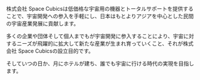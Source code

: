 <p>株式会社 Space Cubicsは低価格な宇宙用の機器とトータルサポートを提供することで、宇宙開発への参入を手軽にし、日本はもとよりアジアを中心とした民間の宇宙産業発展に貢献します。</p>

<p>多くの企業や団体そして個人までもが宇宙開発に参入することにより、宇宙に対するニーズが飛躍的に拡大して新たな産業が生まれ育っていくこと、それが株式会社 Space Cubicsの設立目的です。</p>

<p>そしていつの日か、月にホテルが建ち、誰でも宇宙に行ける時代の実現を目指します。</p>
